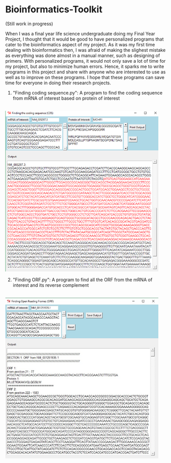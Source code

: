 # Bioinformatics-Toolkit
(Still work in progress)

When I was a final year life science undergraduate doing my Final Year Project, I thought that it would be good to have personalized programs that cater to the bioinformatics aspect of my project. As it was my first time dealing with bioinformatics then, I was afraid of making the slighest mistake as everything was done almost in a manual manner, such as designing of primers. With personalized programs, it would not only save a lot of time for my project, but also to minimize human errors. Hence, it sparks me to write programs in this project and share with anyone who are interested to use as well as to improve on these programs. I hope that these programs can save time for everyone in doing their research projects. 

1) "Finding coding sequence.py": A program to find the coding sequence from mRNA of interest based on protein of interest
<br>
<img height = "500", src = "https://github.com/conan-koh123/Bioinformatics-Toolkit/blob/master/Finding%20the%20coding%20sequence%20(CDS)_v1.png"/>
</br>

2) "Finding ORF.py": A program to find all the ORF from the mRNA of interest and its reverse complement
<br>
<img height = "500", src = "https://github.com/conan-koh123/Bioinformatics-Toolkit/blob/master/find%20orf.jpg"/>
</br>

